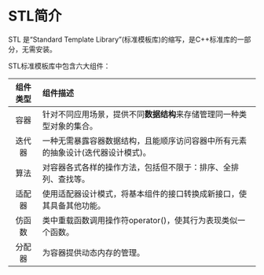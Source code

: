 # STL简介

STL 是“Standard Template Library”(标准模板库)的缩写，是C++标准库的一部分，无需安装。

STL标准模板库中包含六大组件：

| 组件类型 | 组件描述                                                     |
| :------: | :----------------------------------------------------------- |
|   容器   | 针对不同应用场景，提供不同**数据结构**来存储管理同一种类型对象的集合。 |
|  迭代器  | 一种无需暴露容器数据结构，且能顺序访问容器中所有元素的抽象设计(迭代器设计模式)。 |
|   算法   | 对容器各式各样的操作方法，包括但不限于：排序、全排列、查找等。 |
|  适配器  | 使用适配器设计模式，将基本组件的接口转换成新接口，使其具备其他功能。 |
|  仿函数  | 类中重载函数调用操作符operator()，使其行为表现类似一个函数。 |
|  分配器  | 为容器提供动态内存的管理。                                   |

